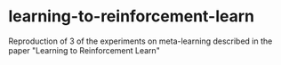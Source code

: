 # learning-to-reinforcement-learn
Reproduction of 3 of the experiments on meta-learning described in the paper "Learning to Reinforcement Learn"
